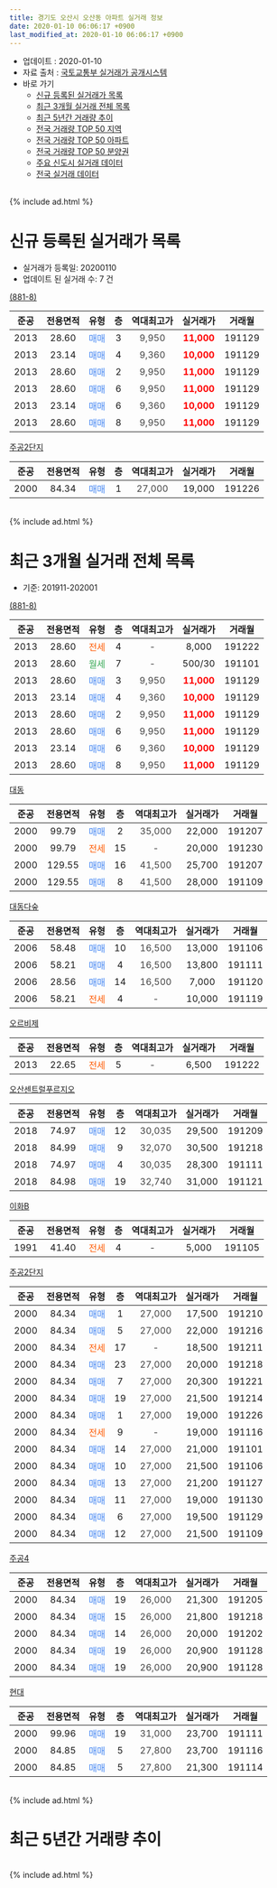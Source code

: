 ```yaml
---
title: 경기도 오산시 오산동 아파트 실거래 정보
date: 2020-01-10 06:06:17 +0900
last_modified_at: 2020-01-10 06:06:17 +0900
---
```


* 업데이트 : 2020-01-10
* 자료 출처 : [국토교통부 실거래가 공개시스템](http://rt.molit.go.kr)
* 바로 가기
    * [신규 등록된 실거래가 목록](#신규-등록된-실거래가-목록)
    * [최근 3개월 실거래 전체 목록](#최근-3개월-실거래-전체-목록)
    * [최근 5년간 거래량 추이](#최근-5년간-거래량-추이)
    * [전국 거래량 TOP 50 지역](https://inasie.github.io/apt-trade-info/최근-3개월-전국에서-가장-거래가-많이-발생한-지역)
    * [전국 거래량 TOP 50 아파트](https://inasie.github.io/apt-trade-info/최근-3개월-전국에서-가장-거래가-많이-발생한-아파트)
    * [전국 거래량 TOP 50 분양권](https://inasie.github.io/apt-trade-info/최근-3개월-전국에서-가장-거래가-많이-발생한-분양권)
    * [주요 신도시 실거래 데이터](https://inasie.github.io/apt-trade-info/주요-신도시)
    * [전국 실거래 데이터](https://inasie.github.io/apt-trade-info/전국)
<br>
{% include ad.html %}
<br>

# 신규 등록된 실거래가 목록
* 실거래가 등록일: 20200110
* 업데이트 된 실거래 수: 7 건


[(881-8)](https://search.naver.com/search.naver?query=%EA%B2%BD%EA%B8%B0%EB%8F%84+%EC%98%A4%EC%82%B0%EC%8B%9C+%EC%98%A4%EC%82%B0%EB%8F%99+%28881-8%29)

|준공|전용면적|유형|층|역대최고가|실거래가|거래월|
|:---:|:---:|:---:|:---:|:---:|:---:|:---:|
|2013|28.60|<span style="color:#4285f3">매매</span>|3|<span style="color:#444444">9,950</span>|<b><span style="color:#ff0000">11,000</span></b>|191129|
|2013|23.14|<span style="color:#4285f3">매매</span>|4|<span style="color:#444444">9,360</span>|<b><span style="color:#ff0000">10,000</span></b>|191129|
|2013|28.60|<span style="color:#4285f3">매매</span>|2|<span style="color:#444444">9,950</span>|<b><span style="color:#ff0000">11,000</span></b>|191129|
|2013|28.60|<span style="color:#4285f3">매매</span>|6|<span style="color:#444444">9,950</span>|<b><span style="color:#ff0000">11,000</span></b>|191129|
|2013|23.14|<span style="color:#4285f3">매매</span>|6|<span style="color:#444444">9,360</span>|<b><span style="color:#ff0000">10,000</span></b>|191129|
|2013|28.60|<span style="color:#4285f3">매매</span>|8|<span style="color:#444444">9,950</span>|<b><span style="color:#ff0000">11,000</span></b>|191129|

[주공2단지](https://search.naver.com/search.naver?query=%EA%B2%BD%EA%B8%B0%EB%8F%84+%EC%98%A4%EC%82%B0%EC%8B%9C+%EC%98%A4%EC%82%B0%EB%8F%99+%EC%A3%BC%EA%B3%B52%EB%8B%A8%EC%A7%80)

|준공|전용면적|유형|층|역대최고가|실거래가|거래월|
|:---:|:---:|:---:|:---:|:---:|:---:|:---:|
|2000|84.34|<span style="color:#4285f3">매매</span>|1|<span style="color:#444444">27,000</span>|19,000|191226|


<br>
{% include ad.html %}
<br>

# 최근 3개월 실거래 전체 목록
* 기준: 201911-202001


[(881-8)](https://search.naver.com/search.naver?query=%EA%B2%BD%EA%B8%B0%EB%8F%84+%EC%98%A4%EC%82%B0%EC%8B%9C+%EC%98%A4%EC%82%B0%EB%8F%99+%28881-8%29)

|준공|전용면적|유형|층|역대최고가|실거래가|거래월|
|:---:|:---:|:---:|:---:|:---:|:---:|:---:|
|2013|28.60|<span style="color:#ff5a00">전세</span>|4|<span style="color:#444444">-</span>|8,000|191222|
|2013|28.60|<span style="color:#34a853">월세</span>|7|<span style="color:#444444">-</span>|500/30|191101|
|2013|28.60|<span style="color:#4285f3">매매</span>|3|<span style="color:#444444">9,950</span>|<b><span style="color:#ff0000">11,000</span></b>|191129|
|2013|23.14|<span style="color:#4285f3">매매</span>|4|<span style="color:#444444">9,360</span>|<b><span style="color:#ff0000">10,000</span></b>|191129|
|2013|28.60|<span style="color:#4285f3">매매</span>|2|<span style="color:#444444">9,950</span>|<b><span style="color:#ff0000">11,000</span></b>|191129|
|2013|28.60|<span style="color:#4285f3">매매</span>|6|<span style="color:#444444">9,950</span>|<b><span style="color:#ff0000">11,000</span></b>|191129|
|2013|23.14|<span style="color:#4285f3">매매</span>|6|<span style="color:#444444">9,360</span>|<b><span style="color:#ff0000">10,000</span></b>|191129|
|2013|28.60|<span style="color:#4285f3">매매</span>|8|<span style="color:#444444">9,950</span>|<b><span style="color:#ff0000">11,000</span></b>|191129|

[대동](https://search.naver.com/search.naver?query=%EA%B2%BD%EA%B8%B0%EB%8F%84+%EC%98%A4%EC%82%B0%EC%8B%9C+%EC%98%A4%EC%82%B0%EB%8F%99+%EB%8C%80%EB%8F%99)

|준공|전용면적|유형|층|역대최고가|실거래가|거래월|
|:---:|:---:|:---:|:---:|:---:|:---:|:---:|
|2000|99.79|<span style="color:#4285f3">매매</span>|2|<span style="color:#444444">35,000</span>|22,000|191207|
|2000|99.79|<span style="color:#ff5a00">전세</span>|15|<span style="color:#444444">-</span>|20,000|191230|
|2000|129.55|<span style="color:#4285f3">매매</span>|16|<span style="color:#444444">41,500</span>|25,700|191207|
|2000|129.55|<span style="color:#4285f3">매매</span>|8|<span style="color:#444444">41,500</span>|28,000|191109|

[대동다숲](https://search.naver.com/search.naver?query=%EA%B2%BD%EA%B8%B0%EB%8F%84+%EC%98%A4%EC%82%B0%EC%8B%9C+%EC%98%A4%EC%82%B0%EB%8F%99+%EB%8C%80%EB%8F%99%EB%8B%A4%EC%88%B2)

|준공|전용면적|유형|층|역대최고가|실거래가|거래월|
|:---:|:---:|:---:|:---:|:---:|:---:|:---:|
|2006|58.48|<span style="color:#4285f3">매매</span>|10|<span style="color:#444444">16,500</span>|13,000|191106|
|2006|58.21|<span style="color:#4285f3">매매</span>|4|<span style="color:#444444">16,500</span>|13,800|191111|
|2006|28.56|<span style="color:#4285f3">매매</span>|14|<span style="color:#444444">16,500</span>|7,000|191120|
|2006|58.21|<span style="color:#ff5a00">전세</span>|4|<span style="color:#444444">-</span>|10,000|191119|

[오르비제](https://search.naver.com/search.naver?query=%EA%B2%BD%EA%B8%B0%EB%8F%84+%EC%98%A4%EC%82%B0%EC%8B%9C+%EC%98%A4%EC%82%B0%EB%8F%99+%EC%98%A4%EB%A5%B4%EB%B9%84%EC%A0%9C)

|준공|전용면적|유형|층|역대최고가|실거래가|거래월|
|:---:|:---:|:---:|:---:|:---:|:---:|:---:|
|2013|22.65|<span style="color:#ff5a00">전세</span>|5|<span style="color:#444444">-</span>|6,500|191222|

[오산센트럴푸르지오](https://search.naver.com/search.naver?query=%EA%B2%BD%EA%B8%B0%EB%8F%84+%EC%98%A4%EC%82%B0%EC%8B%9C+%EC%98%A4%EC%82%B0%EB%8F%99+%EC%98%A4%EC%82%B0%EC%84%BC%ED%8A%B8%EB%9F%B4%ED%91%B8%EB%A5%B4%EC%A7%80%EC%98%A4)

|준공|전용면적|유형|층|역대최고가|실거래가|거래월|
|:---:|:---:|:---:|:---:|:---:|:---:|:---:|
|2018|74.97|<span style="color:#4285f3">매매</span>|12|<span style="color:#444444">30,035</span>|29,500|191209|
|2018|84.99|<span style="color:#4285f3">매매</span>|9|<span style="color:#444444">32,070</span>|30,500|191218|
|2018|74.97|<span style="color:#4285f3">매매</span>|4|<span style="color:#444444">30,035</span>|28,300|191111|
|2018|84.98|<span style="color:#4285f3">매매</span>|19|<span style="color:#444444">32,740</span>|31,000|191121|

[이화B](https://search.naver.com/search.naver?query=%EA%B2%BD%EA%B8%B0%EB%8F%84+%EC%98%A4%EC%82%B0%EC%8B%9C+%EC%98%A4%EC%82%B0%EB%8F%99+%EC%9D%B4%ED%99%94B)

|준공|전용면적|유형|층|역대최고가|실거래가|거래월|
|:---:|:---:|:---:|:---:|:---:|:---:|:---:|
|1991|41.40|<span style="color:#ff5a00">전세</span>|4|<span style="color:#444444">-</span>|5,000|191105|

[주공2단지](https://search.naver.com/search.naver?query=%EA%B2%BD%EA%B8%B0%EB%8F%84+%EC%98%A4%EC%82%B0%EC%8B%9C+%EC%98%A4%EC%82%B0%EB%8F%99+%EC%A3%BC%EA%B3%B52%EB%8B%A8%EC%A7%80)

|준공|전용면적|유형|층|역대최고가|실거래가|거래월|
|:---:|:---:|:---:|:---:|:---:|:---:|:---:|
|2000|84.34|<span style="color:#4285f3">매매</span>|1|<span style="color:#444444">27,000</span>|17,500|191210|
|2000|84.34|<span style="color:#4285f3">매매</span>|5|<span style="color:#444444">27,000</span>|22,000|191216|
|2000|84.34|<span style="color:#ff5a00">전세</span>|17|<span style="color:#444444">-</span>|18,500|191211|
|2000|84.34|<span style="color:#4285f3">매매</span>|23|<span style="color:#444444">27,000</span>|20,000|191218|
|2000|84.34|<span style="color:#4285f3">매매</span>|7|<span style="color:#444444">27,000</span>|20,300|191221|
|2000|84.34|<span style="color:#4285f3">매매</span>|19|<span style="color:#444444">27,000</span>|21,500|191214|
|2000|84.34|<span style="color:#4285f3">매매</span>|1|<span style="color:#444444">27,000</span>|19,000|191226|
|2000|84.34|<span style="color:#ff5a00">전세</span>|9|<span style="color:#444444">-</span>|19,000|191116|
|2000|84.34|<span style="color:#4285f3">매매</span>|14|<span style="color:#444444">27,000</span>|21,000|191101|
|2000|84.34|<span style="color:#4285f3">매매</span>|10|<span style="color:#444444">27,000</span>|21,500|191106|
|2000|84.34|<span style="color:#4285f3">매매</span>|13|<span style="color:#444444">27,000</span>|21,200|191127|
|2000|84.34|<span style="color:#4285f3">매매</span>|11|<span style="color:#444444">27,000</span>|19,000|191130|
|2000|84.34|<span style="color:#4285f3">매매</span>|6|<span style="color:#444444">27,000</span>|19,500|191129|
|2000|84.34|<span style="color:#4285f3">매매</span>|12|<span style="color:#444444">27,000</span>|21,500|191109|

[주공4](https://search.naver.com/search.naver?query=%EA%B2%BD%EA%B8%B0%EB%8F%84+%EC%98%A4%EC%82%B0%EC%8B%9C+%EC%98%A4%EC%82%B0%EB%8F%99+%EC%A3%BC%EA%B3%B54)

|준공|전용면적|유형|층|역대최고가|실거래가|거래월|
|:---:|:---:|:---:|:---:|:---:|:---:|:---:|
|2000|84.34|<span style="color:#4285f3">매매</span>|19|<span style="color:#444444">26,000</span>|21,300|191205|
|2000|84.34|<span style="color:#4285f3">매매</span>|15|<span style="color:#444444">26,000</span>|21,800|191218|
|2000|84.34|<span style="color:#4285f3">매매</span>|14|<span style="color:#444444">26,000</span>|20,000|191202|
|2000|84.34|<span style="color:#4285f3">매매</span>|19|<span style="color:#444444">26,000</span>|20,900|191128|
|2000|84.34|<span style="color:#4285f3">매매</span>|19|<span style="color:#444444">26,000</span>|20,900|191128|


<script async src="//pagead2.googlesyndication.com/pagead/js/adsbygoogle.js"></script>
<!-- 기본 -->
<ins class="adsbygoogle"
     style="display:block"
     data-ad-client="ca-pub-2446590836940007"
     data-ad-slot="1659523306"
     data-ad-format="auto"
     data-full-width-responsive="true"></ins>
<script>
(adsbygoogle = window.adsbygoogle || []).push({});
</script>


[현대](https://search.naver.com/search.naver?query=%EA%B2%BD%EA%B8%B0%EB%8F%84+%EC%98%A4%EC%82%B0%EC%8B%9C+%EC%98%A4%EC%82%B0%EB%8F%99+%ED%98%84%EB%8C%80)

|준공|전용면적|유형|층|역대최고가|실거래가|거래월|
|:---:|:---:|:---:|:---:|:---:|:---:|:---:|
|2000|99.96|<span style="color:#4285f3">매매</span>|19|<span style="color:#444444">31,000</span>|23,700|191111|
|2000|84.85|<span style="color:#4285f3">매매</span>|5|<span style="color:#444444">27,800</span>|23,700|191116|
|2000|84.85|<span style="color:#4285f3">매매</span>|5|<span style="color:#444444">27,800</span>|21,300|191114|


<br>
{% include ad.html %}
<br>

# 최근 5년간 거래량 추이


<div style="width:100%;">
    <canvas id="deal_progress" height="200"></canvas>
</div>

<script>
new Chart(document.getElementById("deal_progress"), {
    type: 'line',
    data: {
        labels: ['201501','201502','201503','201504','201505','201506','201507','201508','201509','201510','201511','201512','201601','201602','201603','201604','201605','201606','201607','201608','201609','201610','201611','201612','201701','201702','201703','201704','201705','201706','201707','201708','201709','201710','201711','201712','201801','201802','201803','201804','201805','201806','201807','201808','201809','201810','201811','201812','201901','201902','201903','201904','201905','201906','201907','201908','201909','201910','201911','201912','202001'],
        datasets: [{
            label: '매매',
            pointRadius: 1,
            data: [18, 35, 43, 38, 26, 13, 21, 22, 20, 24, 31, 18, 11, 10, 19, 18, 13, 14, 14, 15, 27, 23, 10, 13, 21, 14, 11, 15, 15, 21, 21, 10, 9, 12, 11, 12, 13, 12, 19, 13, 14, 14, 16, 28, 27, 37, 35, 18, 20, 21, 34, 15, 16, 16, 31, 18, 26, 20, 23, 13, 0],
            borderColor: "rgba(255, 201, 14, 1)",
            backgroundColor: "rgba(255, 201, 14, 0.5)",
            fill: false,
            lineTension: 0
        },{
            label: '전월세',
            pointRadius: 1,
            data: [16, 16, 28, 26, 16, 11, 11, 14, 14, 25, 19, 16, 12, 20, 16, 4, 10, 12, 4, 6, 6, 3, 7, 13, 6, 9, 9, 9, 12, 7, 6, 3, 9, 13, 7, 7, 9, 9, 9, 10, 10, 10, 7, 16, 23, 30, 32, 33, 26, 18, 13, 8, 13, 14, 15, 8, 6, 6, 4, 4, 0],
            borderColor: "rgba(0, 141, 185, 1)",
            backgroundColor: "rgba(0, 141, 185, 0.5)",
            fill: false,
            lineTension: 0
        }
        ]
    },
    options: {
        responsive: true,
        title: {
            display: false
        },
        tooltips: {
            mode: 'index',
            intersect: false
        },
        hover: {
            mode: 'nearest',
            intersect: true
        },
        scales: {
            xAxes: [{
                display: true,
                scaleLabel: {
                    display: true,
                    labelString: '년/월'
                }
            }],
            yAxes: [{
                display: true,
                ticks: {
                    suggestedMin: 0,
                },
                scaleLabel: {
                    display: true,
                    labelString: '실거래 수'
                }
            }]
        }
    }
});

</script>


<br>
{% include ad.html %}
<br>

